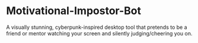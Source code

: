 # Motivational-Impostor-Bot
A visually stunning, cyberpunk-inspired desktop tool that pretends to be a friend or mentor watching your screen and silently judging/cheering you on.
